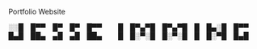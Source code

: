 Portfolio Website 


░░█ █▀▀ █▀ █▀ █▀▀   █ █▀▄▀█ █▀▄▀█ █ █▄░█ █▀▀
█▄█ ██▄ ▄█ ▄█ ██▄   █ █░▀░█ █░▀░█ █ █░▀█ █▄█
